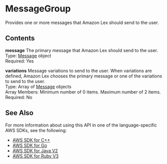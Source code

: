 # MessageGroup<a name="API_MessageGroup"></a>

Provides one or more messages that Amazon Lex should send to the user\.

## Contents<a name="API_MessageGroup_Contents"></a>

 **message**   <a name="lexv2-Type-MessageGroup-message"></a>
The primary message that Amazon Lex should send to the user\.  
Type: [Message](API_Message.md) object  
Required: Yes

 **variations**   <a name="lexv2-Type-MessageGroup-variations"></a>
Message variations to send to the user\. When variations are defined, Amazon Lex chooses the primary message or one of the variations to send to the user\.  
Type: Array of [Message](API_Message.md) objects  
Array Members: Minimum number of 0 items\. Maximum number of 2 items\.  
Required: No

## See Also<a name="API_MessageGroup_SeeAlso"></a>

For more information about using this API in one of the language\-specific AWS SDKs, see the following:
+  [AWS SDK for C\+\+](https://docs.aws.amazon.com/goto/SdkForCpp/models.lex.v2-2020-08-07/MessageGroup) 
+  [AWS SDK for Go](https://docs.aws.amazon.com/goto/SdkForGoV1/models.lex.v2-2020-08-07/MessageGroup) 
+  [AWS SDK for Java V2](https://docs.aws.amazon.com/goto/SdkForJavaV2/models.lex.v2-2020-08-07/MessageGroup) 
+  [AWS SDK for Ruby V3](https://docs.aws.amazon.com/goto/SdkForRubyV3/models.lex.v2-2020-08-07/MessageGroup) 